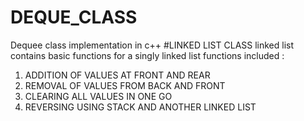 # DEQUE_CLASS
Dequee class implementation in c++
#LINKED LIST CLASS
linked list contains basic functions for a singly linked list
functions included :
1) ADDITION OF VALUES AT FRONT AND REAR
2) REMOVAL OF VALUES FROM BACK AND FRONT
3) CLEARING ALL VALUES IN ONE GO
4) REVERSING USING STACK AND ANOTHER LINKED LIST
